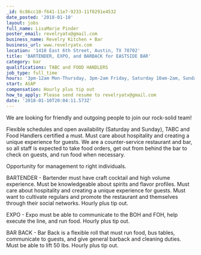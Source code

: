 ```yaml
---
_id: 6c86cc10-f641-11e7-9233-11f0291e4532
date_posted: '2018-01-10'
layout: jobs
full_name: LisaMarie Pinder
poster_email: revelryatx@gmail.com
business_name: Revelry Kitchen + Bar
business_url: www.revelryatx.com
location: '1410 East 6th Street, Austin, TX 78702'
title: 'BARTENDER, EXPO, and BARBACK for EASTSIDE BAR'
category: bar
qualifications: TABC and FOOD HANDLERS
job_type: full_time
hours: '3pm-12am Mon-Thursday, 3pm-2am Friday, Saturday 10am-2am, Sunday 10am-12am'
start: ASAP
compensation: Hourly plus tip out
how_to_apply: Please send resume to revelryatx@gmail.com
date: '2018-01-10T20:04:11.573Z'
---
```

We are looking for friendly and outgoing people to join our rock-solid team!

Flexible schedules and open availability (Saturday and Sunday), TABC and Food Handlers certified a must.  Must care about hospitality and creating a unique experience for guests. We are a counter-service restaurant and bar, so all staff is expected to take food orders, get out from behind the bar to check on guests, and run food when necessary.  

Opportunity for management to right individuals.  

BARTENDER - Bartender must have craft cocktail and high volume experience. Must be knowledgeable about spirits and flavor profiles. Must care about hospitality and creating a unique experience for guests. Must want to cultivate regulars and promote the restaurant and themselves through their social networks.  Hourly plus tip out.

EXPO - Expo must be able to communicate to the BOH and FOH, help execute the line, and run food. Hourly plus tip out.

BAR BACK - Bar Back is a flexible roll that must run food, bus tables, communicate to guests, and give general barback and cleaning duties. Must be able to lift 50 lbs.  Hourly plus tip out.
